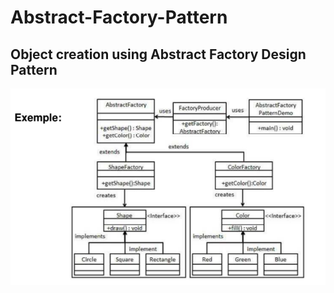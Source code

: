 # Abstract-Factory-Pattern
## Object creation using Abstract Factory Design Pattern

![alt text](https://github.com/OthDr/AbstractFactory-Design-Pattern/blob/master/abstract-factory.PNG?raw=true)
